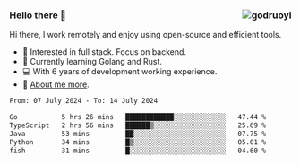 ### Hello there 👋 <img align="right" src="https://github-readme-stats.vercel.app/api?username=godruoyi&show_icons=true" alt="godruoyi" />

Hi there, I work remotely and enjoy using open-source and efficient tools.

- 🔭 Interested in full stack. Focus on backend.
- 🌱 Currently learning Golang and Rust.
- 💻 With 6 years of development working experience.
- 👒 [About me more](https://godruoyi.com/posts/about-godruoyi).



<!--START_SECTION:waka-->

```txt
From: 07 July 2024 - To: 14 July 2024

Go           5 hrs 26 mins   ████████████░░░░░░░░░░░░░   47.44 %
TypeScript   2 hrs 56 mins   ██████▒░░░░░░░░░░░░░░░░░░   25.69 %
Java         53 mins         ██░░░░░░░░░░░░░░░░░░░░░░░   07.75 %
Python       34 mins         █▒░░░░░░░░░░░░░░░░░░░░░░░   05.01 %
fish         31 mins         █░░░░░░░░░░░░░░░░░░░░░░░░   04.60 %
```

<!--END_SECTION:waka-->
